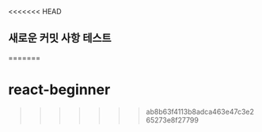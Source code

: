 <<<<<<< HEAD
## 새로운 커밋 사항 테스트
=======
# react-beginner
>>>>>>> ab8b63f4113b8adca463e47c3e265273e8f27799
